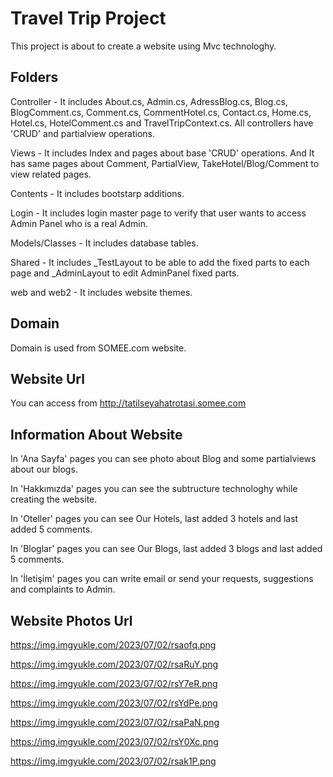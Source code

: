 
# Travel Trip Project

This project is about to create a website using Mvc technologhy. 



## Folders
Controller - It includes About.cs, Admin.cs, AdressBlog.cs, Blog.cs, BlogComment.cs, Comment.cs, CommentHotel.cs, Contact.cs, Home.cs, Hotel.cs, HotelComment.cs and TravelTripContext.cs. All controllers have 'CRUD' and partialview operations.

Views - It includes Index and pages about base 'CRUD' operations. And It has same pages about Comment, PartialView, TakeHotel/Blog/Comment to view related pages.

Contents - It includes bootstarp additions.

Login - It includes login master page to verify that user wants to access Admin Panel who is a real Admin.

Models/Classes - It includes database tables. 

Shared - It includes _TestLayout to be able to add the fixed parts to each page and _AdminLayout to edit AdminPanel fixed parts.

web and web2 - It includes website themes.


## Domain

Domain is used from SOMEE.com website.
## Website Url

You can access from http://tatilseyahatrotasi.somee.com
## Information About Website

In 'Ana Sayfa' pages you can see photo about Blog and some partialviews about our blogs.

In 'Hakkımızda' pages you can see the subtructure technologhy while creating the website.

In 'Oteller' pages you can see Our Hotels, last added 3 hotels and last added 5 comments.

In 'Bloglar' pages you can see Our Blogs, last added 3 blogs and last added 5 comments.

In 'İletişim' pages you can write email or send your requests, suggestions and complaints to Admin.


## Website Photos Url

https://img.imgyukle.com/2023/07/02/rsaofq.png

https://img.imgyukle.com/2023/07/02/rsaRuY.png

https://img.imgyukle.com/2023/07/02/rsY7eR.png

https://img.imgyukle.com/2023/07/02/rsYdPe.png

https://img.imgyukle.com/2023/07/02/rsaPaN.png

https://img.imgyukle.com/2023/07/02/rsY0Xc.png

https://img.imgyukle.com/2023/07/02/rsak1P.png
  
